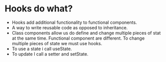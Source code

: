 # Hooks do what?
- Hooks add additional functionality to functional components. 
- A way to write reusable code as opposed to inheritance.
- Class components allow us do define and change multiple pieces of stat at the same time. Functional component are different. To change multiple pieces of state we must use hooks. 
- To use a state i call useState. 
- To update I call a setter and setState.
